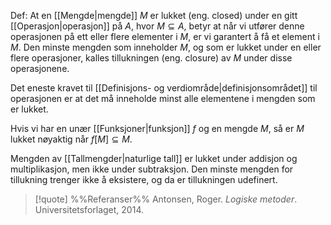 Def:
At en [[Mengde|mengde]] $M$ er lukket (eng. closed) under en gitt [[Operasjon|operasjon]] på $A$, hvor $M\subseteq A$, betyr at når vi utfører denne operasjonen på ett eller flere elementer i $M$, er vi garantert å få et element i $M$. Den minste mengden som inneholder $M$, og som er lukket under en eller flere operasjoner, kalles tillukningen (eng. closure) av $M$ under disse operasjonene.

Det eneste kravet til [[Definisjons- og verdiområde|definisjonsområdet]] til operasjonen er at det må inneholde minst alle elementene i mengden som er lukket. 

Hvis vi har en unær [[Funksjoner|funksjon]] $f$ og en mengde $M$, så er $M$ lukket nøyaktig når $f[M]\subseteq M$. 

Mengden av [[Tallmengder|naturlige tall]] er lukket under addisjon og multiplikasjon, men ikke under subtraksjon. Den minste mengden for tillukning trenger ikke å eksistere, og da er tillukningen udefinert.

> [!quote] %%Referanser%%
Antonsen, Roger. *Logiske metoder*. Universitetsforlaget, 2014.
